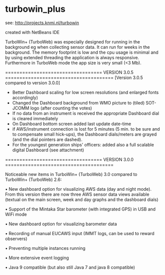 # turbowin_plus


see: http://projects.knmi.nl/turbowin

created with NetBeans IDE


TurboWin+ (TurboWeb) was especially designed for running in the background eg when collecting sensor data. 
It can run for weeks in the background.  The memory footprint is low and the cpu usage is minimal and by 
using extended threading the application is always responsive. Furthermore in TurboWeb mode the app size 
is very small (<3 Mb).



================================== VERSION 3.0.5 ======================================
[Version 3.0.5 compared to version 3.0.0]
- Better Dashboard scaling for low screen resolutions (and enlarged fonts accordingly)
- Changed the Dashboard background from WMO picture to (tiled) SOT-JCOMM logo (after counting the votes)
- If no data from an instrument is received the appropriate Dashboard dial is cleared immediately
- On Dashboard bottom screen added last update date-time
- if AWS/instrument connection is lost for 5 minutes (5 min. to be sure and to compensate small hick-ups), the Dashboard dials/meters are grayed (and the dial pointers are dashed). 
- For the youngest generation ships' officers: added also a full scalable digital Dashboard (see attachment)




================================== VERSION 3.0.0 ======================================

Noticeable new items in TurboWin+ (TurboWeb) 3.0 compared to TurboWin+ (TurboWeb) 2.6:

•	New dashboard option for visualizing AWS  data (day and night mode). From this version there are now three AWS sensor data views available (textual on the main screen, week and day graphs and the dashboard dials)

•	Support of the Mintaka Star barometer (with integrated GPS) in USB and WiFi mode

•	New dashboard option for visualizing barometer data 

•	Recording of manual EUCAWS input  (IMMT logs, can be used to reward observers)

•	Preventing multiple instances running

•	More extensive event logging

•	Java 9 compatible (but also still Java 7 and java 8 compatible)


